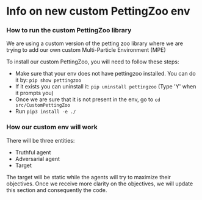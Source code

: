 # Info on new custom PettingZoo env

### How to run the custom PettingZoo library

We are using a custom version of the petting zoo library where we are trying to add our own custom Multi-Particle Environment (MPE)

To install our custom PettingZoo, you will need to follow these steps:
- Make sure that your env does not have pettingzoo installed. You can do it by: ```pip show pettingzoo```
- If it exists you can uninstall it: ```pip uninstall pettingzoo``` (Type 'Y' when it prompts you)
- Once we are sure that it is not present in the env, go to ```cd src/CustomPettingZoo```
- Run ```pip3 install -e ./```

### How our custom env will work

There will be three entities:
- Truthful agent
- Adversarial agent
- Target

The target will be static while the agents will try to maximize their objectives. Once we receive more clarity on the objectives, we will update this section and consequently the code.
